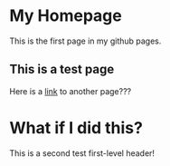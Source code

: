 # My Homepage
This is the first page in my github pages.

## This is a test page
Here is a [link](./about) to another page???

# What if I did this?
This is a second test first-level header!